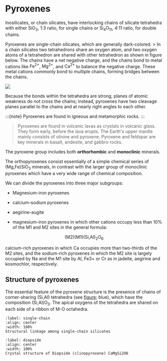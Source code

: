 # Pyroxenes

Inosilicates, or chain silicates, have interlocking chains of silicate tetrahedra with either $\text{SiO}_{3}$, 1:3 ratio, for single chains or $\text{Si}_{4}\text{O}_{11}$, 4:11 ratio, for double chains.  

Pyroxenes are single-chain silicates, which are generally dark-colored. > In a chain silicates two tetrahedrons share an oxygen atom, and two oxygen atoms of a tetrahedron are shared with other tetrahedron as shown in figure below. The chains have a net negative charge, and the chains bond to metal cations like $\text{Fe}^{2+}$, $\text{Mg}^{2+}$, and $\text{Ca}^{2+}$ to balance the negative charge. These metal cations commonly bond to multiple chains, forming bridges between the chains.

![](https://opentextbc.ca/geology/wp-content/uploads/sites/110/2015/06/diagram1.png)

Because the bonds within the tetrahedra are strong, planes of atomic weakness do not cross the chains; instead, pyroxenes have two cleavage planes parallel to the chains and at nearly right angles to each other.

:::{note}
Pyroxenes are found in igneous and metamorphic rocks.
:::

> Pyroxenes are found in volcanic lavas as crystals in volcanic glass. They form early, before the lava erupts. The Earth's upper mantle mainly consists of olivine and pyroxene. Pyroxene and feldspar are key minerals in basalt, andesite, and gabbro rocks.

The pyroxene group includes both **orthorhombic** and **monoclinic** minerals. 

The orthopyroxenes consist essentially of a simple chemical series of $\text{(Mg,Fe)SiO}_{3}$ minerals, in contrast with the larger group of monoclinic pyroxenes which have a very wide range of chemical composition.

We can divide the pyroxenes into three major subgroups: 

- Magnesium-iron pyroxenes
- calcium–sodium pyroxenes
- aegirine-augite

- magnesium-iron pyroxenes in which other cations occupy less than 10% of the M1 and M2 sites in the general formula:

$$
\text{(M2)(M1)(Si,Al)}_{2}\text{O}_{6}
$$

calcium-rich pyroxenes in which Ca occupies more than two-thirds of the M2 sites, and the sodium-rich pyroxenes in which the M2 site is largely occupied by Na and the M1 site by Al, Fe3+ or Cr as in jadeite, aegirine and kosmochlor, respectively.

## Structure of pyroxenes

The essential feature of the pyroxene structure is the presence of chains of corner-sharing (Si,Al) tetrahedra (see [figure](#single-chain); blue), which have the composition $\text{(Si,Al)O}_{3}$. The apical oxygens of the tetrahedra are shared on each side of a ribbon of M-O octahedra.

```{iframe} https://sketchfab.com/models/77653fc05b4f4981b731fde3a7614f70/embed
:label: single-chain
:align: center
:width: 100%
Structural linkage among single-chain silicates
```

```{iframe}https://sketchfab.com/models/6c6786a8fcdc4727923cb30dec1b17cd/embed
:label: diopside
:align: center
:width: 100%
Crystal structure of Diopside (clinopyroxene) CaMgSi2O6
```